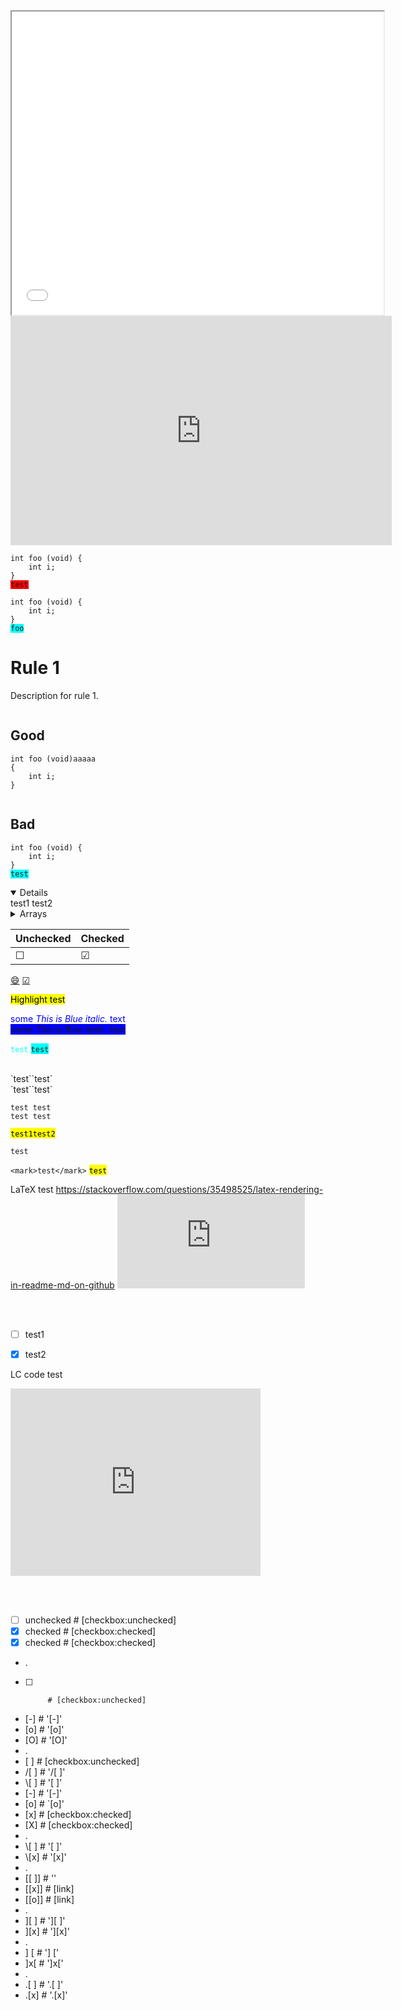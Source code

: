 <iframe src="//www.slideshare.net/slideshow/embed_code/key/CY961pehH54F3n" width="595" height="485" allowfullscreen> </iframe>

<iframe src="https://onedrive.live.com/embed?cid=53581696A39EDFEA&amp;resid=53581696A39EDFEA%21654&amp;authkey=AKTAGQkGN3MbOS4&amp;em=2&amp;wdAr=1.7777777777777777" width="610px" height="367px" frameborder="0">This is an embedded <a target="_blank" href="https://office.com">Microsoft Office</a> presentation, powered by <a target="_blank" href="https://office.com/webapps">Office</a>.</iframe>

<pre><code class="language-c">int foo (void) {
    int i;
}  
<span style="background-color:red">test</span>
</code></pre>

<pre><code>int foo (void) {
    int i;
}  
<span style="background-color:cyan">foo</span>
</code></pre>



# Rule 1
Description for rule 1.

<div style="-webkit-column-count: 2; -moz-column-count: 2; column-count: 2; -webkit-column-rule: 1px dotted #e0e0e0; -moz-column-rule: 1px dotted #e0e0e0; column-rule: 1px dotted #e0e0e0;">
    <div style="display: inline-block;">
        <h2>Good</h2>
        <pre><code class="language-c">int foo (void)aaaaa
{
    int i;
}
</code></pre>
    </div>
    <div style="display: inline-block;">
        <h2>Bad</h2>
        <pre><code class="language-c">int foo (void) {
    int i;
}  
<span style="background-color:cyan">test</span>
</code></pre>
    </div>
</div>

<details open>
   test1  
   test2
</details>

<details>
   	<summary>Arrays</summary>

#### Easy:

1. Contains Duplicate: https://leetcode.com/problems/contains-duplicate/
1. Missing Number: https://leetcode.com/problems/missing-number/
1. Find All Numbers Disappeared in an Array: https://leetcode.com/problems/find-all-numbers-disappeared-in-an-array/
1. Single Number: https://leetcode.com/problems/single-number/

#### Medium:

1. Product of Array Except Self: https://leetcode.com/problems/product-of-array-except-self/
1. Find the Duplicate Number: https://leetcode.com/problems/find-the-duplicate-number/
1. Find All Duplicates in an Array: https://leetcode.com/problems/find-all-duplicates-in-an-array/

#### Hard:

1. First Missing Positive: https://leetcode.com/problems/first-missing-positive/
1. Longest Consecutive Sequence: https://leetcode.com/problems/longest-consecutive-sequence/

</details>

| Unchecked | Checked |
| --------- | ------- |
| &#9744;   | &#9745; |

[:smile:](http://github.com)
[&#9745;](http://github.com)

<mark>Highlight test</mark>

<span style="color:blue">some *This is Blue italic.* text</span>
<br>
<span style="background-color:blue">some *This is Blue italic.* text</span>
<br>




<span style="color:cyan">`test`</span>
<span style="background-color:cyan">`test`</span>

<br>
`test``test`
<br>
`test``test`
<br>

```
test test
test test
```

<mark>`test1test2`</mark>
 
 
 `test`
 
 `<mark>test</mark>`
 <mark>`test`</mark>

LaTeX test
https://stackoverflow.com/questions/35498525/latex-rendering-in-readme-md-on-github
![equation](http://latex.codecogs.com/gif.latex?O_t%3D%5Ctext%20%7B%20Onset%20event%20at%20time%20bin%20%7D%20t)

<br><br>
- [ ] test1  
- [x] test2  


LC code test
<iframe src="https://leetcode.com/playground/rWuvY2hN/shared" frameBorder="0" width="400" height="300"></iframe>

<br><br>
* [ ] unchecked # [checkbox:unchecked]
* [x] checked   # [checkbox:checked]
* [X] checked   # [checkbox:checked]
* .
- [ ]          # [checkbox:unchecked]
- [-]          # '[-]'
- [o]          # '[o]'
- [O]          # '[O]'
- .
- \[ ]         # [checkbox:unchecked]
- /[ ]         # '/[ ]'
- \\[ ]        # '\[ ]'
- \[-]         # '\[-]' 
- \[o]         # `\[o]'
- \[x]         # [checkbox:checked]
- \[X]         # [checkbox:checked]
- .
- \\[ ]        # '\[ ]'
- \\[x]        # '\[x]'
- .
- [[ ]]        # ''
- [[x]]        # [link]
- [[o]]        # [link]
- .
- ][ ]         # '][ ]'
- ][x]         # '][x]'
- .
- ] [          #  '] ['
- ]x[          #  ']x['
- .
- .[ ]         #  '.[ ]'
- .[x]         #  '.[x]'
